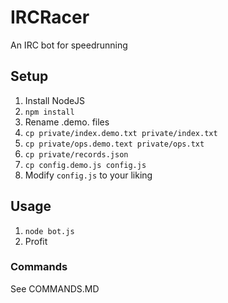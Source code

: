 # IRCRacer
An IRC bot for speedrunning


## Setup
1. Install NodeJS
2. `npm install`
3. Rename .demo. files
  1. `cp private/index.demo.txt private/index.txt`
  2. `cp private/ops.demo.text private/ops.txt`
  3. `cp private/records.json`
  4. `cp config.demo.js config.js`
4. Modify `config.js` to your liking

## Usage
1. `node bot.js`
2. Profit

### Commands

See COMMANDS.MD

